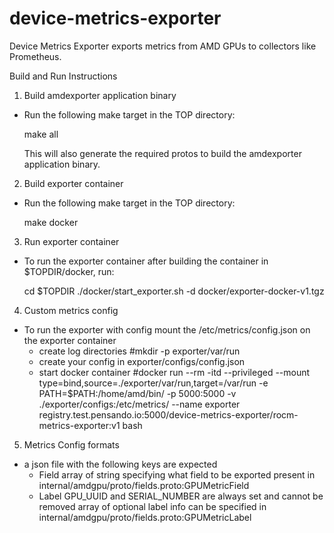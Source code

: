 # device-metrics-exporter
Device Metrics Exporter exports metrics from AMD GPUs to collectors like Prometheus.

Build and Run Instructions

1. Build amdexporter application binary
-  Run the following make target in the TOP directory:
   
   make all

   This will also generate the required protos to build the amdexporter application
   binary.

2. Build exporter container
-  Run the following make target in the TOP directory:
   
   make docker

3. Run exporter container
- To run the exporter container after building the container in $TOPDIR/docker, run:
  
   cd $TOPDIR
  ./docker/start_exporter.sh -d docker/exporter-docker-v1.tgz

4. Custom metrics config
- To run the exporter with config mount the /etc/metrics/config.json on the
  exporter container 
	- create log directories
	#mkdir -p  exporter/var/run
	- create your config in exporter/configs/config.json
	- start docker container
  	#docker run --rm -itd --privileged --mount type=bind,source=./exporter/var/run,target=/var/run -e PATH=$PATH:/home/amd/bin/ -p 5000:5000 -v ./exporter/configs:/etc/metrics/ --name exporter registry.test.pensando.io:5000/device-metrics-exporter/rocm-metrics-exporter:v1 bash

5. Metrics Config formats
- a json file with the following keys are expected
    - Field
        array of string specifying what field to be exported
        present in internal/amdgpu/proto/fields.proto:GPUMetricField
    - Label
        GPU_UUID and SERIAL_NUMBER are always set and cannot be removed 
        array of optional label info can be specified in
        internal/amdgpu/proto/fields.proto:GPUMetricLabel
